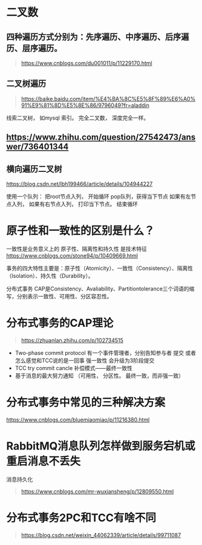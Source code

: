 # 二叉数
## 四种遍历方式分别为：先序遍历、中序遍历、后序遍历、层序遍历。
>  https://www.cnblogs.com/du001011/p/11229170.html

## 二叉树遍历
> https://baike.baidu.com/item/%E4%BA%8C%E5%8F%89%E6%A0%91%E9%81%8D%E5%8E%86/9796049?fr=aladdin

线索二叉树， 如mysql 索引。
完全二叉数，  深度完全一样。

## https://www.zhihu.com/question/27542473/answer/736401344

## 横向遍历二叉树
https://blog.csdn.net/lbh199466/article/details/104944227

使用一个队列：
把root节点入列，
开始循环
pop队列，获得当下节点
如果有左节点入列，
如果有右节点入列，
打印当下节点。
结束循环

# 原子性和一致性的区别是什么？
一致性是业务意义上的
原子性、隔离性和持久性 是技术特征
https://www.cnblogs.com/stone94/p/10409669.html

事务的四大特性主要是：原子性（Atomicity）、一致性（Consistency）、隔离性（Isolation）、持久性（Durability）。

分布式事务
CAP是Consistency、Avaliability、Partitiontolerance三个词语的缩写，分别表示一致性、可用性、分区容忍性。

# 分布式事务的CAP理论
> https://zhuanlan.zhihu.com/p/102734515

- Two-phase commit protocol  有一个事件管理者，分别告知参与者 提交 或者  怎么感觉和TCC说的是一回事  强一致性 会升级为3阶段提交
- TCC  try commit cancle 补偿模式——最终一致性
 - 基于消息的最大努力通知 （可用性， 分区性。    最终一致，而非强一致）

# 分布式事务中常见的三种解决方案
https://www.cnblogs.com/bluemiaomiao/p/11216380.html

# RabbitMQ消息队列怎样做到服务宕机或重启消息不丢失
消息持久化
>https://www.cnblogs.com/mr-wuxiansheng/p/12809550.html

# 分布式事务2PC和TCC有啥不同
> https://blog.csdn.net/weixin_44062339/article/details/99711087